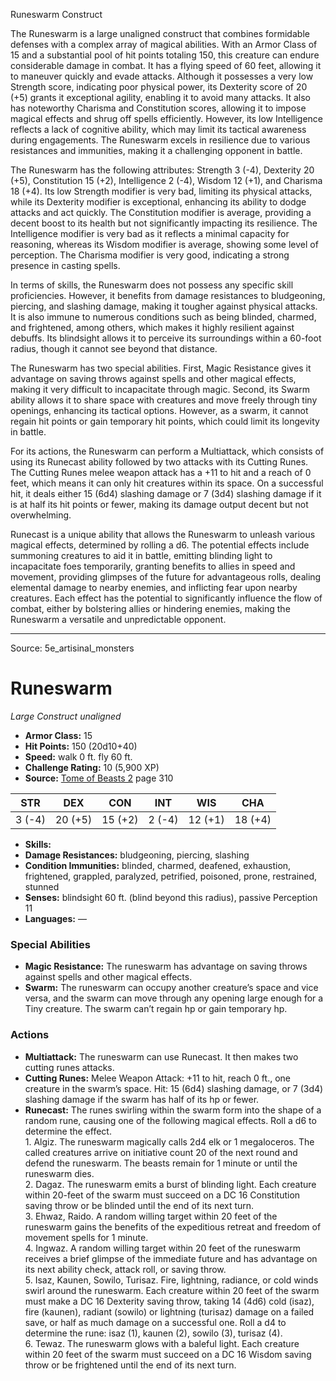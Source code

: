 <MonsterName/>Runeswarm</MonsterName>
<CreatureType/>Construct</CreatureType>

<summary>The Runeswarm is a large unaligned construct that combines formidable defenses with a complex array of magical abilities. With an Armor Class of 15 and a substantial pool of hit points totaling 150, this creature can endure considerable damage in combat. It has a flying speed of 60 feet, allowing it to maneuver quickly and evade attacks. Although it possesses a very low Strength score, indicating poor physical power, its Dexterity score of 20 (+5) grants it exceptional agility, enabling it to avoid many attacks. It also has noteworthy Charisma and Constitution scores, allowing it to impose magical effects and shrug off spells efficiently. However, its low Intelligence reflects a lack of cognitive ability, which may limit its tactical awareness during engagements. The Runeswarm excels in resilience due to various resistances and immunities, making it a challenging opponent in battle.</summary>

<detail>

The Runeswarm has the following attributes: Strength 3 (-4), Dexterity 20 (+5), Constitution 15 (+2), Intelligence 2 (-4), Wisdom 12 (+1), and Charisma 18 (+4). Its low Strength modifier is very bad, limiting its physical attacks, while its Dexterity modifier is exceptional, enhancing its ability to dodge attacks and act quickly. The Constitution modifier is average, providing a decent boost to its health but not significantly impacting its resilience. The Intelligence modifier is very bad as it reflects a minimal capacity for reasoning, whereas its Wisdom modifier is average, showing some level of perception. The Charisma modifier is very good, indicating a strong presence in casting spells.

In terms of skills, the Runeswarm does not possess any specific skill proficiencies. However, it benefits from damage resistances to bludgeoning, piercing, and slashing damage, making it tougher against physical attacks. It is also immune to numerous conditions such as being blinded, charmed, and frightened, among others, which makes it highly resilient against debuffs. Its blindsight allows it to perceive its surroundings within a 60-foot radius, though it cannot see beyond that distance.

The Runeswarm has two special abilities. First, Magic Resistance gives it advantage on saving throws against spells and other magical effects, making it very difficult to incapacitate through magic. Second, its Swarm ability allows it to share space with creatures and move freely through tiny openings, enhancing its tactical options. However, as a swarm, it cannot regain hit points or gain temporary hit points, which could limit its longevity in battle.

For its actions, the Runeswarm can perform a Multiattack, which consists of using its Runecast ability followed by two attacks with its Cutting Runes. The Cutting Runes melee weapon attack has a +11 to hit and a reach of 0 feet, which means it can only hit creatures within its space. On a successful hit, it deals either 15 (6d4) slashing damage or 7 (3d4) slashing damage if it is at half its hit points or fewer, making its damage output decent but not overwhelming.

Runecast is a unique ability that allows the Runeswarm to unleash various magical effects, determined by rolling a d6. The potential effects include summoning creatures to aid it in battle, emitting blinding light to incapacitate foes temporarily, granting benefits to allies in speed and movement, providing glimpses of the future for advantageous rolls, dealing elemental damage to nearby enemies, and inflicting fear upon nearby creatures. Each effect has the potential to significantly influence the flow of combat, either by bolstering allies or hindering enemies, making the Runeswarm a versatile and unpredictable opponent.</detail>



---

Source: 5e_artisinal_monsters

# Runeswarm

*Large* *Construct* *unaligned*

- **Armor Class:** 15
- **Hit Points:** 150 (20d10+40)
- **Speed:** walk 0 ft. fly 60 ft.
- **Challenge Rating:** 10 (5,900 XP)
- **Source:** [Tome of Beasts 2](https://koboldpress.com/kpstore/product/tome-of-beasts-2-for-5th-edition) page 310

| STR | DEX | CON | INT | WIS | CHA |
| --- | --- | --- | --- | --- | --- |
| 3 (-4) | 20 (+5) | 15 (+2) | 2 (-4) | 12 (+1) | 18 (+4) |

- **Skills:** 
- **Damage Resistances:** bludgeoning, piercing, slashing
- **Condition Immunities:** blinded, charmed, deafened, exhaustion, frightened, grappled, paralyzed, petrified, poisoned, prone, restrained, stunned
- **Senses:** blindsight 60 ft. (blind beyond this radius), passive Perception 11
- **Languages:** —

### Special Abilities

- **Magic Resistance:** The runeswarm has advantage on saving throws against spells and other magical effects.
- **Swarm:** The runeswarm can occupy another creature’s space and vice versa, and the swarm can move through any opening large enough for a Tiny creature. The swarm can’t regain hp or gain temporary hp.

### Actions

- **Multiattack:** The runeswarm can use Runecast. It then makes two cutting runes attacks.
- **Cutting Runes:** Melee Weapon Attack: +11 to hit, reach 0 ft., one creature in the swarm’s space. Hit: 15 (6d4) slashing damage, or 7 (3d4) slashing damage if the swarm has half of its hp or fewer.
- **Runecast:** The runes swirling within the swarm form into the shape of a random rune, causing one of the following magical effects. Roll a d6 to determine the effect.<br>1. Algiz. The runeswarm magically calls 2d4 elk or 1 megaloceros. The called creatures arrive on initiative count 20 of the next round and defend the runeswarm. The beasts remain for 1 minute or until the runeswarm dies.<br>2. Dagaz. The runeswarm emits a burst of blinding light. Each creature within 20-feet of the swarm must succeed on a DC 16 Constitution saving throw or be blinded until the end of its next turn.<br>3. Ehwaz, Raido. A random willing target within 20 feet of the runeswarm gains the benefits of the expeditious retreat and freedom of movement spells for 1 minute.<br>4. Ingwaz. A random willing target within 20 feet of the runeswarm receives a brief glimpse of the immediate future and has advantage on its next ability check, attack roll, or saving throw.<br>5. Isaz, Kaunen, Sowilo, Turisaz. Fire, lightning, radiance, or cold winds swirl around the runeswarm. Each creature within 20 feet of the swarm must make a DC 16 Dexterity saving throw, taking 14 (4d6) cold (isaz), fire (kaunen), radiant (sowilo) or lightning (turisaz) damage on a failed save, or half as much damage on a successful one. Roll a d4 to determine the rune: isaz (1), kaunen (2), sowilo (3), turisaz (4).<br>6. Tewaz. The runeswarm glows with a baleful light. Each creature within 20 feet of the swarm must succeed on a DC 16 Wisdom saving throw or be frightened until the end of its next turn.




